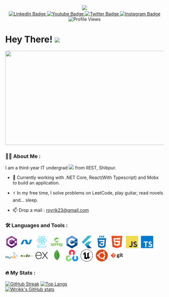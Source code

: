 <div id="header" align="center">
  <img src="https://media.giphy.com/media/MC6eSuC3yypCU/giphy.gif" width="100"/>
</div>
<div id="badges" align="center">
  <a href="https://www.linkedin.com/in/anirban-roy-155714201">
    <img src="https://img.shields.io/badge/LinkedIn-blue?style=for-the-badge&logo=linkedin&logoColor=white" alt="LinkedIn Badge"/>
  </a>
  <a href="https://www.youtube.com/channel/UC3LO9hSZX8AqOAjpEWep_zA">
    <img src="https://img.shields.io/badge/YouTube-red?style=for-the-badge&logo=youtube&logoColor=white" alt="Youtube Badge"/>
  </a>
  <a href="https://twitter.com/_Wrrikk_">
    <img src="https://img.shields.io/badge/Twitter-blue?style=for-the-badge&logo=twitter&logoColor=white" alt="Twitter Badge"/>
  </a>
  <a href="https://www.instagram.com/wrrikk">
    <img src="https://img.shields.io/badge/Instagram-E4405F?style=for-the-badge&logo=instagram&logoColor=white" alt="Instagram Badge"/>
  </a>
</div>
<div align = "center">
  <img src="https://komarev.com/ghpvc/?username=Wrrikk&style=flat-square&color=blue" alt="Profile Views""/>
</div>
<h1>
  Hey There!
  <img src="https://media.giphy.com/media/hvRJCLFzcasrR4ia7z/giphy.gif" width="30px"/>
</h1>
<div align="center">
  <img src="https://media.giphy.com/media/Wj7lNjMNDxSmc/giphy.gif" width="600" height="300"/>
</div>


### :man_technologist: About Me :
I am a third-year IT undergrad <img src="https://media.giphy.com/media/WUlplcMpOCEmTGBtBW/giphy.gif" width="30"> from IIEST, Shibpur.

- :seedling: Currently working with .NET Core, React(With Typescript) and Mobx to build an application.

- :zap: In my free time, I solve problems on LeetCode, play guitar, read novels and... sleep.

- :mailbox: Drop a mail : royrik23@gmail.com
                                                          
### :hammer_and_wrench: Languages and Tools :
<div>
  <a href="https://learn.microsoft.com/en-us/dotnet/csharp/"><img src="https://github.com/devicons/devicon/blob/master/icons/csharp/csharp-original.svg" title="C#" alt="CSharp" width="40" height="40"/></a>&nbsp;
  <a href="https://dotnet.microsoft.com/en-us/apps/aspnet"><img src="https://github.com/devicons/devicon/blob/master/icons/dot-net/dot-net-original.svg" title="ASP.NET" alt=".NET" width="40" height="40"/></a>&nbsp;
  <a href="https://reactjs.org/"><img src="https://github.com/devicons/devicon/blob/master/icons/react/react-original-wordmark.svg" title="React" alt="React" width="40" height="40"/></a>&nbsp;
  <a href="https://spring.io/"><img src="https://github.com/devicons/devicon/blob/master/icons/spring/spring-original-wordmark.svg" title="Spring" alt="Spring" width="40" height="40"/></a>&nbsp;
  <a href="https://isocpp.org/"><img src="https://github.com/devicons/devicon/blob/master/icons/cplusplus/cplusplus-original.svg" title="C++" alt="CPlusPlus" width="40" height="40"/></a>&nbsp;
  <a href="https://flutter.dev/"><img src="https://github.com/devicons/devicon/blob/master/icons/flutter/flutter-original.svg" title="Flutter" alt="Flutter" width="40" height="40"/></a>&nbsp;
  <a href="https://www.w3schools.com/css/"><img src="https://github.com/devicons/devicon/blob/master/icons/css3/css3-plain-wordmark.svg"  title="CSS3" alt="CSS" width="40" height="40"/></a>&nbsp;
  <a href="https://html.spec.whatwg.org/"><img src="https://github.com/devicons/devicon/blob/master/icons/html5/html5-original.svg" title="HTML5" alt="HTML" width="40" height="40"/></a>&nbsp;
  <a href="https://www.javascript.com/"><img src="https://github.com/devicons/devicon/blob/master/icons/javascript/javascript-original.svg" title="JavaScript" alt="JavaScript" width="40" height="40"/></a>&nbsp;
  <a href="https://www.typescriptlang.org/"><img src="https://github.com/devicons/devicon/blob/master/icons/typescript/typescript-original.svg" title="TypeScript" alt="TypeScript" width="40" height="40"/></a>&nbsp;
  <a href="https://www.mysql.com/"><img src="https://github.com/devicons/devicon/blob/master/icons/mysql/mysql-original-wordmark.svg" title="MySQL"  alt="MySQL" width="40" height="40"/></a>&nbsp;
  <a href="https://nodejs.org/en/"><img src="https://github.com/devicons/devicon/blob/master/icons/nodejs/nodejs-original-wordmark.svg" title="NodeJS" alt="NodeJS" width="40" height="40"/></a>&nbsp;
  <a href="https://expressjs.com/"><img src="https://github.com/devicons/devicon/blob/master/icons/express/express-original.svg" title="Express" alt="Express" width="40" height="40"/></a>&nbsp;
  <a href="https://www.mongodb.com/"><img src="https://github.com/devicons/devicon/blob/master/icons/mongodb/mongodb-original.svg" title="MongoDB" alt="MongoDB" width="40" height="40"/></a>&nbsp;
  <a href="https://opencv.org/"><img src="https://github.com/devicons/devicon/blob/master/icons/opencv/opencv-original.svg" title="OpenCV" alt="OpenCV" width="40" height="40"/></a>&nbsp;
  <a href="https://www.unrealengine.com/"><img src="https://github.com/devicons/devicon/blob/master/icons/unrealengine/unrealengine-original.svg" title="UnrealEngine" alt="UE5" width="40" height="40"/></a>&nbsp;
  <a href="https://ubuntu.com/"><img src="https://github.com/devicons/devicon/blob/master/icons/ubuntu/ubuntu-plain.svg" title="Ubuntu" alt="Ubuntu" width="40" height="40"/></a>&nbsp;
  <a href="https://git-scm.com/"><img src="https://github.com/devicons/devicon/blob/master/icons/git/git-original-wordmark.svg" title="Git" **alt="Git" width="40" height="40"/></a>
</div>
                                                                                                                                               
### :fire: My Stats :
[![GitHub Streak](http://github-readme-streak-stats.herokuapp.com?user=Wrrikk&theme=dark&background=000000)](https://git.io/streak-stats)
[![Top Langs](https://github-readme-stats.vercel.app/api/top-langs/?username=Wrrikk&layout=compact&theme=vision-friendly-dark)](https://github.com/anuraghazra/github-readme-stats)                                                                                                               
[![Wrrikk's GitHub stats](https://github-readme-stats.vercel.app/api?username=Wrrikk&show_icons=true&theme=tokyonight)](https://github.com/anuraghazra/github-readme-stats)
